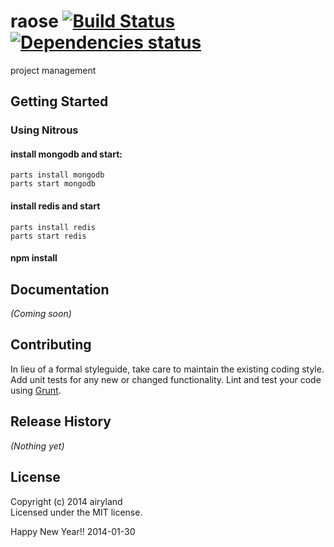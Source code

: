 # raose [![Build Status](https://secure.travis-ci.org/airyland/raose.png?branch=master)](http://travis-ci.org/airyland/raose)  [![Dependencies status](https://david-dm.org/airyland/raose.png)](https://david-dm.org/airyland/raose)

project management

## Getting Started

### Using Nitrous

#### install mongodb and start: 
 
    parts install mongodb
    parts start mongodb
    
#### install redis and start
  
    parts install redis
    parts start redis
  
#### npm install
  
## Documentation
_(Coming soon)_

## Contributing
In lieu of a formal styleguide, take care to maintain the existing coding style. Add unit tests for any new or changed functionality. Lint and test your code using [Grunt](http://gruntjs.com/).

## Release History
_(Nothing yet)_

## License
Copyright (c) 2014 airyland  
Licensed under the MIT license.

Happy New Year!! 2014-01-30
